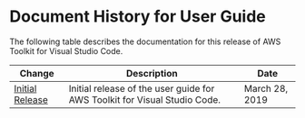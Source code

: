 # Document History for User Guide<a name="doc-history"></a>

The following table describes the documentation for this release of AWS Toolkit for Visual Studio Code\.

| Change | Description | Date | 
| --- |--- |--- |
| [Initial Release](#doc-history) | Initial release of the user guide for AWS Toolkit for Visual Studio Code\. | March 28, 2019 | 